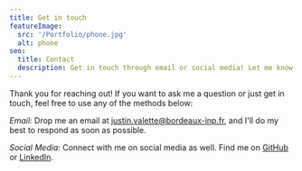 ```yaml
---
title: Get in touch
featureImage:
  src: '/Portfolio/phone.jpg'
  alt: phone
seo:
  title: Contact
  description: Get in touch through email or social media! Let me know how I can help.
---
```


Thank you for reaching out! If you want to ask me a question or just get in touch, feel free to use any of the methods below:

_Email:_
Drop me an email at [justin.valette@bordeaux-inp.fr](mailto:justin.valette@bordeaux-inp.fr), and I'll do my best to respond as soon as possible.

_Social Media:_
Connect with me on social media as well. Find me on [GitHub](https://github.com/JstnVltt) or [LinkedIn](https://www.linkedin.com/in/justin-valette-826054252/).
